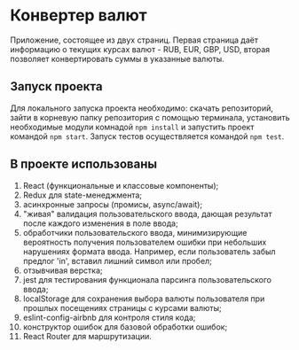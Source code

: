 # Конвертер валют

Приложение, состоящее из двух страниц. Первая страница даёт информацию о текущих курсах валют - RUB, EUR, GBP, USD, вторая позволяет конвертировать суммы в указанные валюты.

## Запуск проекта

Для локального запуска проекта необходимо: скачать репозиторий, зайти в корневую папку репозитория с помощью терминала, установить необходимые модули комнадой `npm install` и запустить проект командой `npm start`. 
Запуск тестов осуществляется командой `npm test`. 

## В проекте использованы

1. React (функциональные и классовые компоненты);
2. Redux для state-менеджмента;
3. асинхронные запросы (промисы, async/await);
4. "живая" валидация пользовательского ввода, дающая результат после каждого изменения в поле ввода;
5. обработчики пользовательского ввода, минимизирующие вероятность получения пользователем ошибки при небольших нарушениях формата ввода. Например, если пользователь забыл предлог 'in', вставил лишний символ или пробел;
6. отзывчивая верстка;
7. jest для тестирования функционала парсинга пользовательского ввода;
8. localStorage для сохранения выбора валюты пользователя при прошлых посещениях страницы с курсами валюты;
9. eslint-config-airbnb для контроля стиля кода;
10. конструктор ошибок для базовой обработки ошибок;
11. React Router для маршрутизации.